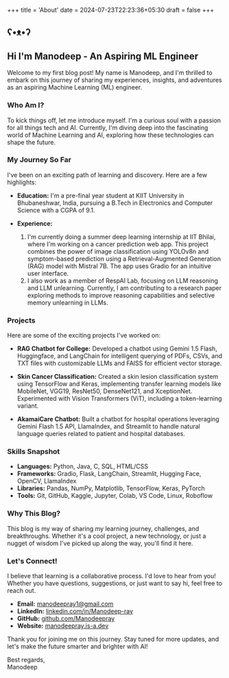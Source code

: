 +++
title = 'About'
date = 2024-07-23T22:23:36+05:30
draft = false
+++

## ʕ•ᴥ•ʔ

## Hi I'm Manodeep - An Aspiring ML Engineer

Welcome to my first blog post! My name is Manodeep, and I'm thrilled to embark on this journey of sharing my experiences, insights, and adventures as an aspiring Machine Learning (ML) engineer.

### Who Am I?

To kick things off, let me introduce myself. I'm a curious soul with a passion for all things tech and AI. Currently, I'm diving deep into the fascinating world of Machine Learning and AI, exploring how these technologies can shape the future.

### My Journey So Far

I've been on an exciting path of learning and discovery. Here are a few highlights:

- **Education:** I'm a pre-final year student at KIIT University in Bhubaneshwar, India, pursuing a B.Tech in Electronics and Computer Science with a CGPA of 9.1.

- **Experience:**
  1. I'm currently doing a summer deep learning internship at IIT Bhilai, where I'm working on a cancer prediction web app. This project combines the power of image classification using YOLOv8n and symptom-based prediction using a Retrieval-Augmented Generation (RAG) model with Mistral 7B. The app uses Gradio for an intuitive user interface.
  2. I also work as a member of RespAI Lab, focusing on LLM reasoning and LLM unlearning. Currently, I am contributing to a research paper exploring methods to improve reasoning capabilities and selective memory unlearning in LLMs.

### Projects

Here are some of the exciting projects I've worked on:

- **RAG Chatbot for College:** Developed a chatbot using Gemini 1.5 Flash, Huggingface, and LangChain for intelligent querying of PDFs, CSVs, and TXT files with customizable LLMs and FAISS for efficient vector storage.

- **Skin Cancer Classification:** Created a skin lesion classification system using TensorFlow and Keras, implementing transfer learning models like MobileNet, VGG19, ResNet50, DenseNet121, and XceptionNet. Experimented with Vision Transformers (ViT), including a token-learning variant.

- **AkamaiCare Chatbot:** Built a chatbot for hospital operations leveraging Gemini Flash 1.5 API, LlamaIndex, and Streamlit to handle natural language queries related to patient and hospital databases.

### Skills Snapshot

- **Languages:** Python, Java, C, SQL, HTML/CSS
- **Frameworks:** Gradio, Flask, LangChain, Streamlit, Hugging Face, OpenCV, LlamaIndex
- **Libraries:** Pandas, NumPy, Matplotlib, TensorFlow, Keras, PyTorch
- **Tools:** Git, GitHub, Kaggle, Jupyter, Colab, VS Code, Linux, Roboflow

### Why This Blog?

This blog is my way of sharing my learning journey, challenges, and breakthroughs. Whether it's a cool project, a new technology, or just a nugget of wisdom I've picked up along the way, you'll find it here.

### Let's Connect!

I believe that learning is a collaborative process. I'd love to hear from you! Whether you have questions, suggestions, or just want to say hi, feel free to reach out.

- **Email:** manodeepray1@gmail.com
- **LinkedIn:** [linkedin.com/in/Manodeep-ray](https://www.linkedin.com/in/Manodeep-ray)
- **GitHub:** [github.com/Manodeepray](https://github.com/Manodeepray)
- **Website:** [manodeepray.is-a.dev](https://manodeepray.is-a.dev)

Thank you for joining me on this journey. Stay tuned for more updates, and let's make the future smarter and brighter with AI!

Best regards,  
Manodeep
